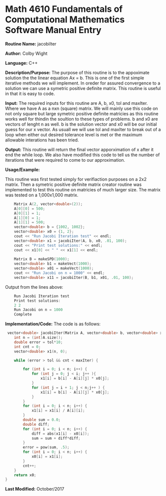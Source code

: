 
# Math 4610 Fundamentals of Computational Mathematics Software Manual Entry

**Routine Name:**  jacobiIter

**Author:** Colby Wight

**Language:** C++

**Description/Purpose:**  The purpose of this routine is to the appoximate solution the the linear equation Ax = b. This is one of the first simple iterative methods we will implement. In oreder for assured convergence to a solution we can use a symetric positive definite matrix. This routine is useful in that it is easy to code.

**Input:** The required inputs for this routine are A, b, x0, tol and maxIter. Where we have A as a nxn (square) matrix. We will mainly use this code on not only square but large symetric positive definite matricies as this routine works well for thindin the soultion to these types of problems. b and x0 are vectors of lenght n as well. b is the solution vector and x0 will be our initial guess for our x vector. As usuall we will use tol and maxIter to break out of a loop when either out desired tolerance level is met or the maximum allowable interations has been tried.

**Output:** This routine will return the final vector apporximation of x after it end the while loop. We also have modified this code to tell us the number of iterations that were required to come to our approximation.

**Usage/Example:**

This routine was first tested simply for verifiaction purposes on a 2x2 matrix. Then a symetric positive definite matrix creator routine was implemented to test this routine on matricies of much larger size. The matrix was tested on a 1,000x1,000 matrix.

```C++
    Matrix A(2, vector<double>(2));
    A[0][0] = 500;
    A[0][1] = 1;
    A[1][0] = 1;
    A[1][1] = 500;
    vector<double> b = {1002, 1002};
    vector<double> x0 = {1, 2};
    cout << "Run Jacobi Iteration test" << endl;
    vector<double> x1 = jacobiIter(A, b, x0, .01, 100);
    cout << "Print test solutions:" << endl;
    cout << x1[0] << " " << x1[1] << endl;
    
    Matrix B = makeSPD(1000);
    vector<double> b1 = makeVect(1000);
    vector<double> x01 = makeVect(1000);
    cout << "Run Jacobi on n = 1000" << endl;
    vector<double> x11 = jacobiIter(B, b1, x01, .01, 100);
```

Output from the lines above:

```C++
    Run Jacobi Iteration test
    Print test solutions:
    2 2
    Run Jacobi on n = 1000
    Complete
```

**Implementation/Code:** The code is as follows:
```C++
 vector<double> jacobiIter(Matrix A, vector<double> b, vector<double> x0, double tol, int maxIter) {
    int n = (int)A.size();
    double error = tol*10;
    int cnt = 0;
    vector<double> x1(n, 0);

    while (error > tol && cnt < maxIter) {

        for (int i = 0; i < n; i++) {
            for (int j = 0; j < i; j++ ){
                x1[i] = b[i] - A[i][j] * x0[j];
            }
            for (int j = i + 1; j < n;j++ ) {
                x1[i] = b[i] - A[i][j] * x0[j];
            }
        }
        for (int i = 0; i < n; i++) {
            x1[i] = x1[i] / A[i][i];
        }
        double sum = 0.0;
        double diff;
        for (int i = 0; i < n; i++) {
            diff = abs(x1[i] - x0[i]);
            sum = sum + diff*diff;
        }
        error = pow(sum, .5);
        for (int i = 0; i < n; i++) {
            x0[i] = x1[i];
        }
        cnt++;
    }
    return x0;
}
```
**Last Modified:** October/2017
